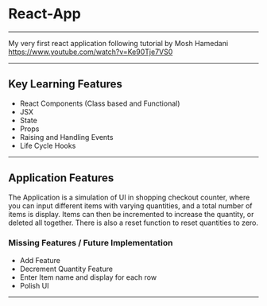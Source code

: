 # React-App
--- 
My very first react application following tutorial by Mosh Hamedani https://www.youtube.com/watch?v=Ke90Tje7VS0

---
## Key Learning Features

* React Components (Class based and Functional)
* JSX
* State
* Props
* Raising and Handling Events
* Life Cycle Hooks
---
## Application Features

The Application is a simulation of UI in shopping checkout counter, where you can input different items with varying quantities, and a total number of items is display. Items can then be incremented to increase the quantity, or deleted all together. There is also a reset function to reset quantities to zero.

### Missing Features / Future Implementation

* Add Feature
* Decrement Quantity Feature
* Enter Item name and display for each row
* Polish UI
---
